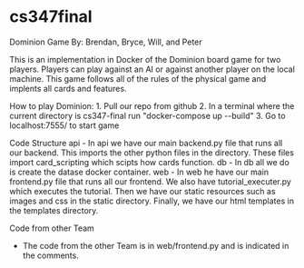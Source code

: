 # cs347final

Dominion Game
By: Brendan, Bryce, Will, and Peter

This is an implementation in Docker of the Dominion board game for two players. Players can play against an AI or against another player on the local machine. This game follows all of the rules of the physical game and implents all cards and features.



How to play Dominion:
    1. Pull our repo from github
    2. In a terminal where the current directory is cs347-final run "docker-compose up --build"
    3. Go to localhost:7555/ to start game

Code Structure
api
    - In api we have our main backend.py file that runs all our backend. This imports the other python files in the directory. These files import card_scripting which scipts how cards function.
db
    - In db all we do is create the datase docker container.
web
    - In web he have our main frontend.py file that runs all our frontend. We also have tutorial_executer.py which executes the tutorial. Then we have our static resources such as images and css in the static directory. Finally, we have our html templates in the templates directory.

Code from other Team
- The code from the other Team is in web/frontend.py and is indicated in the comments.